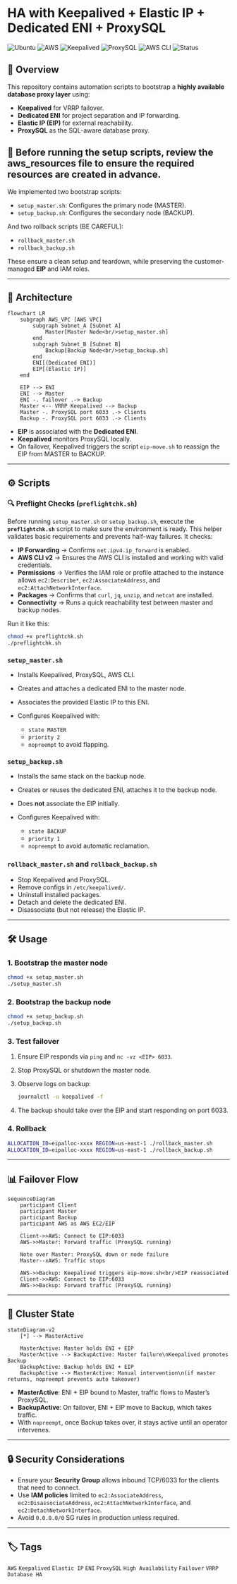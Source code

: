 # HA with Keepalived + Elastic IP + Dedicated ENI + ProxySQL

![Ubuntu](https://img.shields.io/badge/Ubuntu-24.04-E95420?logo=ubuntu\&logoColor=white)
![AWS](https://img.shields.io/badge/AWS-EC2%20%7C%20ENI-FF9900?logo=amazon-aws\&logoColor=white)
![Keepalived](https://img.shields.io/badge/Keepalived-v2.2.8-blue)
![ProxySQL](https://img.shields.io/badge/ProxySQL-3.x-green)
![AWS CLI](https://img.shields.io/badge/AWS%20CLI-Required-orange?logo=amazon-aws\&logoColor=white)
![Status](https://img.shields.io/badge/Status-Draft-yellow)

## 📌 Overview
This repository contains automation scripts to bootstrap a **highly available database proxy layer** using:
- **Keepalived** for VRRP failover.
- **Dedicated ENI** for project separation and IP forwarding.
- **Elastic IP (EIP)** for external reachability.
- **ProxySQL** as the SQL-aware database proxy.

## 💬 Before running the setup scripts, review the aws_resources file to ensure the required resources are created in advance.

We implemented two bootstrap scripts:
- `setup_master.sh`: Configures the primary node (MASTER).
- `setup_backup.sh`: Configures the secondary node (BACKUP).
  
And two rollback scripts (BE CAREFUL):
- `rollback_master.sh`
- `rollback_backup.sh`

These ensure a clean setup and teardown, while preserving the customer-managed **EIP** and IAM roles.

---

## 🚀 Architecture

```mermaid
flowchart LR
    subgraph AWS_VPC [AWS VPC]
        subgraph Subnet_A [Subnet A]
            Master[Master Node<br/>setup_master.sh]
        end
        subgraph Subnet_B [Subnet B]
            Backup[Backup Node<br/>setup_backup.sh]
        end
        ENI[(Dedicated ENI)]
        EIP[(Elastic IP)]
    end

    EIP --> ENI
    ENI --> Master
    ENI -. failover .-> Backup
    Master <-- VRRP Keepalived --> Backup
    Master -. ProxySQL port 6033 .-> Clients
    Backup -. ProxySQL port 6033 .-> Clients
````

* **EIP** is associated with the **Dedicated ENI**.
* **Keepalived** monitors ProxySQL locally.
* On failover, Keepalived triggers the script `eip-move.sh` to reassign the EIP from MASTER to BACKUP.

---

## ⚙️ Scripts

### 🔍 Preflight Checks (`preflightchk.sh`)

Before running `setup_master.sh` or `setup_backup.sh`, execute the **`preflightchk.sh`** script to make sure the environment is ready.
This helper validates basic requirements and prevents half-way failures. It checks:

* **IP Forwarding** → Confirms `net.ipv4.ip_forward` is enabled.
* **AWS CLI v2** → Ensures the AWS CLI is installed and working with valid credentials.
* **Permissions** → Verifies the IAM role or profile attached to the instance allows `ec2:Describe*`, `ec2:AssociateAddress`, and `ec2:AttachNetworkInterface`.
* **Packages** → Confirms that `curl`, `jq`, `unzip`, and `netcat` are installed.
* **Connectivity** → Runs a quick reachability test between master and backup nodes.

Run it like this:

```bash
chmod +x preflightchk.sh
./preflightchk.sh
```

### `setup_master.sh`

* Installs Keepalived, ProxySQL, AWS CLI.
* Creates and attaches a dedicated ENI to the master node.
* Associates the provided Elastic IP to this ENI.
* Configures Keepalived with:

  * `state MASTER`
  * `priority 2`
  * `nopreempt` to avoid flapping.

### `setup_backup.sh`

* Installs the same stack on the backup node.
* Creates or reuses the dedicated ENI, attaches it to the backup node.
* Does **not** associate the EIP initially.
* Configures Keepalived with:

  * `state BACKUP`
  * `priority 1`
  * `nopreempt` to avoid automatic reclamation.

### `rollback_master.sh` and `rollback_backup.sh`

* Stop Keepalived and ProxySQL.
* Remove configs in `/etc/keepalived/`.
* Uninstall installed packages.
* Detach and delete the dedicated ENI.
* Disassociate (but not release) the Elastic IP.

---

## 🛠️ Usage

### 1. Bootstrap the master node

```bash
chmod +x setup_master.sh
./setup_master.sh
```

### 2. Bootstrap the backup node

```bash
chmod +x setup_backup.sh
./setup_backup.sh
```

### 3. Test failover

1. Ensure EIP responds via `ping` and `nc -vz <EIP> 6033`.
2. Stop ProxySQL or shutdown the master node.
3. Observe logs on backup:

   ```bash
   journalctl -u keepalived -f
   ```
4. The backup should take over the EIP and start responding on port 6033.

### 4. Rollback

```bash
ALLOCATION_ID=eipalloc-xxxx REGION=us-east-1 ./rollback_master.sh
ALLOCATION_ID=eipalloc-xxxx REGION=us-east-1 ./rollback_backup.sh
```

---

## 📊 Failover Flow

```mermaid
sequenceDiagram
    participant Client
    participant Master
    participant Backup
    participant AWS as AWS EC2/EIP

    Client->>AWS: Connect to EIP:6033
    AWS->>Master: Forward traffic (ProxySQL running)

    Note over Master: ProxySQL down or node failure
    Master--xAWS: Traffic stops

    AWS->>Backup: Keepalived triggers eip-move.sh<br/>EIP reassociated
    Client->>AWS: Connect to EIP:6033
    AWS->>Backup: Forward traffic (ProxySQL running)
```

---

## 🔄 Cluster State

```mermaid
stateDiagram-v2
    [*] --> MasterActive

    MasterActive: Master holds ENI + EIP
    MasterActive --> BackupActive: Master failure\nKeepalived promotes Backup
    BackupActive: Backup holds ENI + EIP
    BackupActive --> MasterActive: Manual intervention\n(if master returns, nopreempt prevents auto takeover)
```

* **MasterActive**: ENI + EIP bound to Master, traffic flows to Master’s ProxySQL.
* **BackupActive**: On failover, ENI + EIP move to Backup, which takes traffic.
* With `nopreempt`, once Backup takes over, it stays active until an operator intervenes.

---

## 🔒 Security Considerations

* Ensure your **Security Group** allows inbound TCP/6033 for the clients that need to connect.
* Use **IAM policies** limited to `ec2:AssociateAddress`, `ec2:DisassociateAddress`, `ec2:AttachNetworkInterface`, and `ec2:DetachNetworkInterface`.
* Avoid `0.0.0.0/0` SG rules in production unless required.

---

## 🏷️ Tags

`AWS` `Keepalived` `Elastic IP` `ENI` `ProxySQL` `High Availability` `Failover` `VRRP` `Database HA`